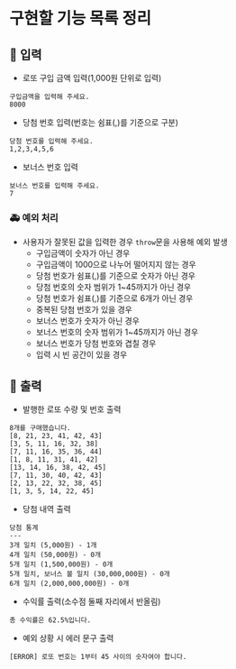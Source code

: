 # 구현할 기능 목록 정리

## 🚥 입력
- 로또 구입 금액 입력(1,000원 단위로 입력)
```
구입금액을 입력해 주세요.
8000
```
- 당첨 번호 입력(번호는 쉼표(,)를 기준으로 구분)
```
당첨 번호를 입력해 주세요.
1,2,3,4,5,6
```
- 보너스 번호 입력
```
보너스 번호를 입력해 주세요.
7
```

### 🚑 예외 처리
- 사용자가 잘못된 값을 입력한 경우 `throw`문을 사용해 예외 발생
  - 구입금액이 숫자가 아닌 경우
  - 구입금액이 1000으로 나누어 떨어지지 않는 경우
  - 당첨 번호가 쉼표(,)를 기준으로 숫자가 아닌 경우
  - 당첨 번호의 숫자 범위가 1~45까지가 아닌 경우
  - 당첨 번호가 쉼표(,)를 기준으로 6개가 아닌 경우
  - 중복된 당첨 번호가 있을 경우
  - 보너스 번호가 숫자가 아닌 경우
  - 보너스 번호의 숫자 범위가 1~45까지가 아닌 경우
  - 보너스 번호가 당첨 번호와 겹칠 경우
  - 입력 시 빈 공간이 있을 경우

## 🚚 출력
- 발행한 로또 수량 및 번호 출력
```
8개를 구매했습니다.
[8, 21, 23, 41, 42, 43]
[3, 5, 11, 16, 32, 38]
[7, 11, 16, 35, 36, 44]
[1, 8, 11, 31, 41, 42]
[13, 14, 16, 38, 42, 45]
[7, 11, 30, 40, 42, 43]
[2, 13, 22, 32, 38, 45]
[1, 3, 5, 14, 22, 45]
```
- 당첨 내역 출력
```
당첨 통계
---
3개 일치 (5,000원) - 1개
4개 일치 (50,000원) - 0개
5개 일치 (1,500,000원) - 0개
5개 일치, 보너스 볼 일치 (30,000,000원) - 0개
6개 일치 (2,000,000,000원) - 0개
```

- 수익률 출력(소수점 둘째 자리에서 반올림)
```
총 수익률은 62.5%입니다.
```
- 예외 상황 시 에러 문구 출력
```
[ERROR] 로또 번호는 1부터 45 사이의 숫자여야 합니다.
```